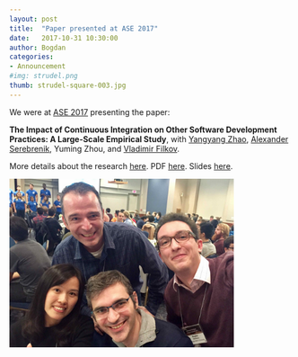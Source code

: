 ```yaml
---
layout: post
title:  "Paper presented at ASE 2017"
date:   2017-10-31 10:30:00
author: Bogdan
categories: 
- Announcement
#img: strudel.png
thumb: strudel-square-003.jpg
---
```


We were at [ASE 2017](http://ase2017.org) presenting the paper:

**The Impact of Continuous Integration on Other Software Development Practices: 
A Large-Scale Empirical Study**,
with [Yangyang Zhao](https://scholar.google.com/citations?user=PqQtwvIAAAAJ&hl=en), 
[Alexander Serebrenik](http://www.win.tue.nl/~aserebre/), Yuming Zhou, and 
[Vladimir Filkov](http://web.cs.ucdavis.edu/~filkov/).

More details about the research [here](../../projects/continuous-integration/).
PDF [here](../../papers/ase17ci.pdf). Slides [here](../../slides/ase17ci.pdf).

<img src="/assets/img/pics/10-31-17-yangyang.jpg" style="height: 300px;"/>